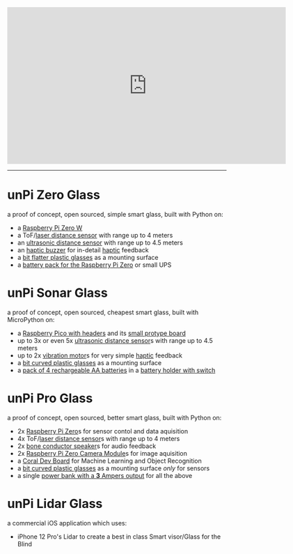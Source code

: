 <iframe src="https://player.vimeo.com/video/502333479" width="640" height="360" frameborder="0" allow="autoplay; fullscreen; picture-in-picture" allowfullscreen></iframe>

----

# unPi Zero Glass
a proof of concept, open sourced, simple smart glass, built with Python on:
- a [Raspberry Pi Zero W](https://www.raspberrypi.org/products/raspberry-pi-zero-w/)
- a ToF/[laser distance sensor](https://shop.pimoroni.com/products/vl53l1x-breakout) with range up to 4 meters
- an [ultrasonic distance sensor](https://shop.pimoroni.com/products/ultrasonic-distance-sensor-breakout) with range up to 4.5 meters
- an [haptic buzzer](https://shop.pimoroni.com/products/drv2605l-linear-actuator-haptic-breakout) for in-detail [haptic](https://en.wikipedia.org/wiki/Haptic_technology)  feedback
- a [bit flatter plastic glasses](https://www.amazon.de/gp/product/B00KM0QLCY/) as a mounting surface
- a [battery pack for the Raspberry Pi Zero](https://www.tindie.com/products/pisugar/pisugar2-battery-for-raspberry-pi-zero/) or small UPS

# unPi Sonar Glass
a proof of concept, open sourced, cheapest smart glass, built with MicroPython on:
- a [Raspberry Pico with headers](https://shop.pimoroni.com/products/raspberry-pi-pico?variant=32402092326995) and its [small protype board](https://shop.pimoroni.com/products/pico-proto)
- up to 3x or even 5x [ultrasonic distance sensor](https://shop.4tronix.co.uk/collections/sensors/products/hc-sr04p-low-voltage-ultrasonic-distance-sensor)s with range up to 4.5 meters
- up to 2x [vibration motor](https://shop.pimoroni.com/products/vibration-motor-11-6x4-6x4-8mm)s for very simple [haptic](https://en.wikipedia.org/wiki/Haptic_technology) feedback
- a [bit curved plastic glasses](https://www.amazon.de/gp/product/B0865YXFWH/) as a mounting surface
- a [pack of 4 rechargeable AA batteries](https://www.amazon.de/-/en/Varta-rechargeable-battery-ready-silver-green/dp/B007FD5WIU/) in a [battery holder with switch](https://shop.pimoroni.com/products/4-x-aa-battery-holder-with-on-off-switch)

# unPi Pro Glass
a proof of concept, open sourced, better smart glass, built with Python on:
- 2x [Raspberry Pi Zero](https://www.raspberrypi.org/products/raspberry-pi-zero/)s for sensor contol and data aquisition
- 4x ToF/[laser distance sensor](https://shop.pimoroni.com/products/vl53l1x-breakout)s with range up to 4 meters
- 2x [bone conductor speaker](https://shop.pimoroni.com/products/adafruit-bone-conductor-transducer-with-wires-8-ohm-1-watt)s for audio feedback
- 2x [Raspberry Pi Zero Camera Module](https://shop.pimoroni.com/products/raspberry-pi-zero-camera-module?variant=37751082058)s for image aquisition
- a [Coral Dev Board](https://coral.ai/products/dev-board/) for Machine Learning and Object Recognition
- a [bit curved plastic glasses](https://www.amazon.de/gp/product/B0865YXFWH/) as a mounting surface _only_ for sensors
- a single [power bank with a **3** Ampers output](https://www.amazon.de/-/en/PowerCore-Essential-External-Delivery-Compatible-dp-B08LG2X98F/dp/B08LG2X98F/) for all the above

# unPi Lidar Glass
a commercial iOS application which uses:
- iPhone 12 Pro's Lidar to create a best in class Smart visor/Glass for the Blind
